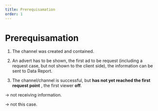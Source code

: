 ```yaml
---
title: Prerequisamation
order: 1
---
```

# Prerequisamation
1. The channel was created and contained.
2. An advert has to be shown, the first ad to be request (including a request case, but not shown to the client side), the information can be sent to Data Report.

3. The channel/channel is successful, but **has not yet reached the first request point** , the first viewer **off**.

 → not receiving information.

 → not this case.